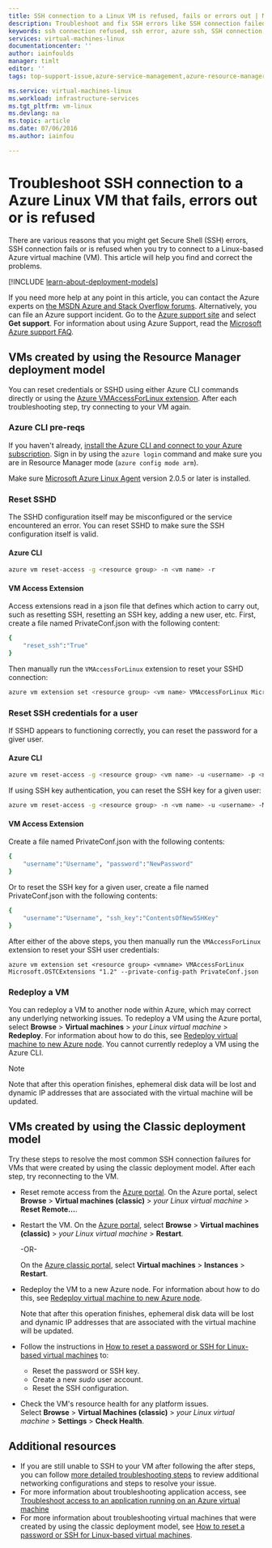 ```yaml
---
title: SSH connection to a Linux VM is refused, fails or errors out | Microsoft Azure
description: Troubleshoot and fix SSH errors like SSH connection failed or SSH connection refused for an Azure virtual machine running Linux.
keywords: ssh connection refused, ssh error, azure ssh, SSH connection failed
services: virtual-machines-linux
documentationcenter: ''
author: iainfoulds
manager: timlt
editor: ''
tags: top-support-issue,azure-service-management,azure-resource-manager

ms.service: virtual-machines-linux
ms.workload: infrastructure-services
ms.tgt_pltfrm: vm-linux
ms.devlang: na
ms.topic: article
ms.date: 07/06/2016
ms.author: iainfou

---
```

# Troubleshoot SSH connection to a Azure Linux VM that fails, errors out or is refused
There are various reasons that you might get Secure Shell (SSH) errors, SSH connection fails or is refused when you try to connect to a Linux-based Azure virtual machine (VM). This article will help you find and correct the problems.

[!INCLUDE [learn-about-deployment-models](../../includes/learn-about-deployment-models-both-include.md)]

If you need more help at any point in this article, you can contact the Azure experts on [the MSDN Azure and Stack Overflow forums](http://azure.microsoft.com/support/forums/). Alternatively, you can file an Azure support incident. Go to the [Azure support site](http://azure.microsoft.com/support/options/) and select **Get support**. For information about using Azure Support, read the [Microsoft Azure support FAQ](http://azure.microsoft.com/support/faq/).

## VMs created by using the Resource Manager deployment model
You can reset credentials or SSHD using either Azure CLI commands directly or using the [Azure VMAccessForLinux extension](https://github.com/Azure/azure-linux-extensions/tree/master/VMAccess). After each troubleshooting step, try connecting to your VM again.

### Azure CLI pre-reqs
If you haven't already, [install the Azure CLI and connect to your Azure subscription](../xplat-cli-install.md). Sign in by using the `azure login` command and make sure you are in Resource Manager mode (`azure config mode arm`).

Make sure [Microsoft Azure Linux Agent](virtual-machines-linux-agent-user-guide.md) version 2.0.5 or later is installed.

### Reset SSHD
The SSHD configuration itself may be misconfigured or the service encountered an error. You can reset SSHD to make sure the SSH configuration itself is valid.

#### Azure CLI
```bash
azure vm reset-access -g <resource group> -n <vm name> -r
```

#### VM Access Extension
Access extensions read in a json file that defines which action to carry out, such as resetting SSH, resetting an SSH key, adding a new user, etc. First, create a file named PrivateConf.json with the following content:

```bash
{  
    "reset_ssh":"True"
}
```

Then manually run the `VMAccessForLinux` extension to reset your SSHD connection:

```bash
azure vm extension set <resource group> <vm name> VMAccessForLinux Microsoft.OSTCExtensions "1.2" --private-config-path PrivateConf.json
```

### Reset SSH credentials for a user
If SSHD appears to functioning correctly, you can reset the password for a giver user.

#### Azure CLI
```bash
azure vm reset-access -g <resource group> <vm name> -u <username> -p <new password>
```

If using SSH key authentication, you can reset the SSH key for a given user:

```bash
azure vm reset-access -g <resource group> -n <vm name> -u <username> -M <~/.ssh/azure_id_rsa.pub>
```

#### VM Access Extension
Create a file named PrivateConf.json with the following contents:

```bash
{
    "username":"Username", "password":"NewPassword"
}
```

Or to reset the SSH key for a given user, create a file named PrivateConf.json with the following contents:

```bash
{
    "username":"Username", "ssh_key":"ContentsOfNewSSHKey"
}
```

After either of the above steps, you then manually run the `VMAccessForLinux` extension to reset your SSH user credentials:

```
azure vm extension set <resource group> <vmname> VMAccessForLinux Microsoft.OSTCExtensions "1.2" --private-config-path PrivateConf.json
```

### Redeploy a VM
You can redeploy a VM to another node within Azure, which may correct any underlying networking issues. To redeploy a VM using the Azure portal, select **Browse** > **Virtual machines** > *your Linux virtual machine* > **Redeploy**. For information about how to do this, see [Redeploy virtual machine to new Azure node](virtual-machines-windows-redeploy-to-new-node.md). You cannot currently redeploy a VM using the Azure CLI.

> [!NOTE]
> Note that after this operation finishes, ephemeral disk data will be lost and dynamic IP addresses that are associated with the virtual machine will be updated.
> 
> 

## VMs created by using the Classic deployment model
Try these steps to resolve the most common SSH connection failures for VMs that were created by using the classic deployment model. After each step, try reconnecting to the VM.

* Reset remote access from the [Azure portal](https://portal.azure.com). On the Azure portal, select **Browse** > **Virtual machines (classic)** > *your Linux virtual machine* > **Reset Remote...**.
* Restart the VM. On the [Azure portal](https://portal.azure.com), select **Browse** > **Virtual machines (classic)** > *your Linux virtual machine* > **Restart**.
  
    -OR-
  
    On the [Azure classic portal](https://manage.windowsazure.com), select **Virtual machines** > **Instances** > **Restart**.
* Redeploy the VM to a new Azure node. For information about how to do this, see [Redeploy virtual machine to new Azure node](virtual-machines-windows-redeploy-to-new-node.md).
  
    Note that after this operation finishes, ephemeral disk data will be lost and dynamic IP addresses that are associated with the virtual machine will be updated.
* Follow the instructions in [How to reset a password or SSH for Linux-based virtual machines](virtual-machines-linux-classic-reset-access.md) to:
  
  * Reset the password or SSH key.
  * Create a new *sudo* user account.
  * Reset the SSH configuration.
* Check the VM's resource health for any platform issues.<br>
     Select **Browse** > **Virtual Machines (classic)** > *your Linux virtual machine* > **Settings** > **Check Health**.

## Additional resources
* If you are still unable to SSH to your VM after following the after steps, you can follow [more detailed troubleshooting steps](virtual-machines-linux-detailed-troubleshoot-ssh-connection.md) to review additional networking configurations and steps to resolve your issue.
* For more information about troubleshooting application access, see [Troubleshoot access to an application running on an Azure virtual machine](virtual-machines-linux-troubleshoot-app-connection.md)
* For more information about troubleshooting virtual machines that were created by using the classic deployment model, see [How to reset a password or SSH for Linux-based virtual machines](virtual-machines-linux-classic-reset-access.md).

